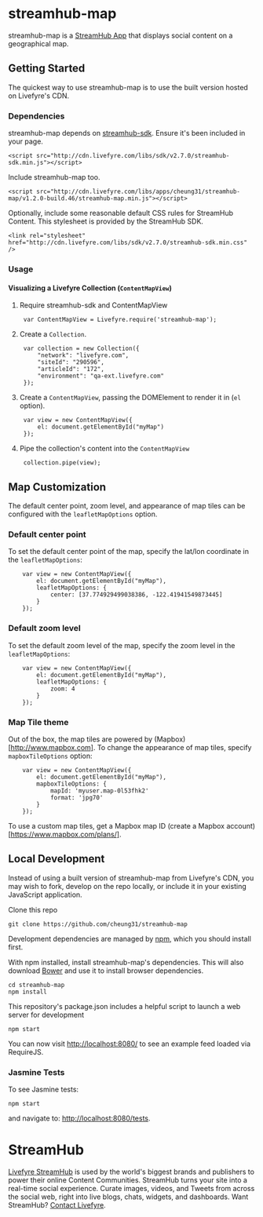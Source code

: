 # streamhub-map

streamhub-map is a [StreamHub App](http://apps.livefyre.com) that displays social content on a geographical map.

## Getting Started

The quickest way to use streamhub-map is to use the built version hosted on Livefyre's CDN.

### Dependencies

streamhub-map depends on [streamhub-sdk](https://github.com/livefyre/streamhub-sdk). Ensure it's been included in your page.

	<script src="http://cdn.livefyre.com/libs/sdk/v2.7.0/streamhub-sdk.min.js"></script>

Include streamhub-map too.

	<script src="http://cdn.livefyre.com/libs/apps/cheung31/streamhub-map/v1.2.0-build.46/streamhub-map.min.js"></script>
	
Optionally, include some reasonable default CSS rules for StreamHub Content. This stylesheet is provided by the StreamHub SDK.

    <link rel="stylesheet" href="http://cdn.livefyre.com/libs/sdk/v2.7.0/streamhub-sdk.min.css" />

### Usage
#### Visualizing a Livefyre Collection (```ContentMapView```)
1. Require streamhub-sdk and ContentMapView

        var ContentMapView = Livefyre.require('streamhub-map');
        
1. Create a ```Collection```.

        var collection = new Collection({
            "network": "livefyre.com",
            "siteId": "290596",
            "articleId": "172",
            "environment": "qa-ext.livefyre.com"
        });
        
1. Create a ```ContentMapView```, passing the DOMElement to render it in (```el``` option).

        var view = new ContentMapView({
        	el: document.getElementById("myMap")
    	});
    
1. Pipe the collection's content into the ```ContentMapView```

        collection.pipe(view);

        
## Map Customization
The default center point, zoom level, and appearance of map tiles can be
configured with the ```leafletMapOptions``` option.

### Default center point
To set the default center point of the map, specify the lat/lon coordinate in the ```leafletMapOptions```:

        var view = new ContentMapView({
            el: document.getElementById("myMap"),
            leafletMapOptions: {
                center: [37.774929499038386, -122.41941549873445]
            }
        });

### Default zoom level
To set the default zoom level of the map, specify the zoom level in the ```leafletMapOptions```:

        var view = new ContentMapView({
            el: document.getElementById("myMap"),
            leafletMapOptions: {
                zoom: 4
            }
        });

### Map Tile theme
Out of the box, the map tiles are powered by (Mapbox)[http://www.mapbox.com]. To change the appearance of map tiles, specify ```mapboxTileOptions``` option:

        var view = new ContentMapView({
            el: document.getElementById("myMap"),
            mapboxTileOptions: {
                mapId: 'myuser.map-0l53fhk2'
                format: 'jpg70'
            }
        });

To use a custom map tiles, get a Mapbox map ID (create a Mapbox account)[https://www.mapbox.com/plans/].

## Local Development

Instead of using a built version of streamhub-map from Livefyre's CDN, you may wish to fork, develop on the repo locally, or include it in your existing JavaScript application.

Clone this repo

    git clone https://github.com/cheung31/streamhub-map

Development dependencies are managed by [npm](https://github.com/isaacs/npm), which you should install first.

With npm installed, install streamhub-map's dependencies. This will also download [Bower](https://github.com/bower/bower) and use it to install browser dependencies.

    cd streamhub-map
    npm install

This repository's package.json includes a helpful script to launch a web server for development

    npm start

You can now visit [http://localhost:8080/](http://localhost:8080/) to see an example feed loaded via RequireJS.

### Jasmine Tests
To see Jasmine tests:

    npm start
    
and navigate to: [http://localhost:8080/tests](http://localhost:8080/tests).

# StreamHub

[Livefyre StreamHub](http://www.livefyre.com/streamhub/) is used by the world's biggest brands and publishers to power their online Content Communities. StreamHub turns your site into a real-time social experience. Curate images, videos, and Tweets from across the social web, right into live blogs, chats, widgets, and dashboards. Want StreamHub? [Contact Livefyre](http://www.livefyre.com/contact/).
